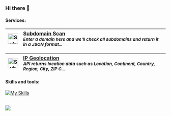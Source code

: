 ### Hi there 👋

#### Services:

| <img src="https://rapidapi.com/hub/_next/image?url=https%3A%2F%2Frapidapi-prod-apis.s3.amazonaws.com%2F5596fc76-38b5-4f82-8c81-0dd25d5ac3cf.png&w=96&q=75" alt="Subdomain Scan Icon" width="32" height="32" /> | [**Subdomain Scan**](https://rapidapi.com/user/sedrakpc)<br><sub><em>Enter a domain here and we'll check all subdomains and return it in a JSON format...</em></sub> |
| :---: | :--- |

| <img src="https://rapidapi.com/hub/_next/image?url=https%3A%2F%2Frapidapi-prod-apis.s3.amazonaws.com%2F5ac951de-f820-425f-ae46-bf62d3b68cac.jpg&w=96&q=75" alt="Subdomain Scan Icon" width="32" height="32" /> | [**IP Geolocation**](https://rapidapi.com/user/sedrakpc)<br><sub><em>API returns location data such as Location, Continent, Country, Region, City, ZIP C...&nbsp;</em></sub> |
| :---: | :--- |


#### Skills and tools:

[![My Skills](https://skillicons.dev/icons?i=androidstudio,angular,atom,aws,azure,bash,bootstrap,c,cs,cpp,css,docker,dotnet,dynamodb,eclipse,express,firebase,gcp,git,github,gtk,heroku,hibernate,html,idea,java,js,jenkins,jquery,kubernetes,linux,lua,md,maven,mongodb,mysql,nginx,nodejs,nuxtjs,postgres,py,qt,spring,sqlite,svelte,swift,ts,vue&perline=16)](https://skillicons.dev)
<br/>
<br/>

![](https://komarev.com/ghpvc/?username=your-github-sedrakpc&&color=blueviolet&style=flat-square)

<!--
**sedrakpc/sedrakpc** is a ✨ _special_ ✨ repository because its `README.md` (this file) appears on your GitHub profile.

Here are some ideas to get you started:

- 🔭 I’m currently working on ...
- 🌱 I’m currently learning ...
- 👯 I’m looking to collaborate on ...
- 🤔 I’m looking for help with ...
- 💬 Ask me about ...
- 📫 How to reach me: ...
- 😄 Pronouns: ...
- ⚡ Fun fact: ...
-->
